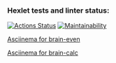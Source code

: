 ### Hexlet tests and linter status:
[![Actions Status](https://github.com/NikSko0r/python-project-49/actions/workflows/hexlet-check.yml/badge.svg)](https://github.com/NikSko0r/python-project-49/actions)
[![Maintainability](https://api.codeclimate.com/v1/badges/650bf104e99f51840b87/maintainability)](https://codeclimate.com/github/NikSko0r/python-project-49/maintainability)

[Asciinema for brain-even](https://asciinema.org/a/629244)

[Asciinema for brain-calc](https://asciinema.org/a/wAFXB6UpzN7gaB4cyHMhlPR9w)

